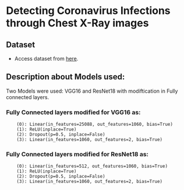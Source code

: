 # Detecting Coronavirus Infections through Chest X-Ray images

## Dataset
- Access dataset from [here](https://drive.google.com/drive/folders/1P11biqCGNk5zWqILLdNkuPtbZpvXb1ay?usp=sharing).

## Description about Models used:
Two Models were used: VGG16 and ResNet18 with modiftication in Fully connected layers.

### Fully Connected layers modified for VGG16 as:
```
    (0): Linear(in_features=25088, out_features=1060, bias=True)
    (1): ReLU(inplace=True)
    (2): Dropout(p=0.5, inplace=False)
    (3): Linear(in_features=1060, out_features=2, bias=True)
```

### Fully Connected layers modified for ResNet18 as:
```
    (0): Linear(in_features=512, out_features=1060, bias=True)
    (1): ReLU(inplace=True)
    (2): Dropout(p=0.5, inplace=False)
    (3): Linear(in_features=1060, out_features=2, bias=True)
```
